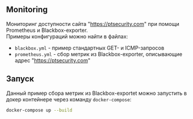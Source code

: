 ## Monitoring
Мониторинг доступности сайта "https://ptsecurity.com" при помощи Prometheus и Blackbox-exporter.  
Примеры конфигураций можно найти в файлах:
- `blackbox.yml` - пример стандартных GET- и ICMP-запросов
- `prometheus.yml` - сбор метрик из Blackbox-exporter, описывающие адрес "https://ptsecurity.com"

## Запуск
Данный пример сбора метрик из Blackbox-exportet можно запустить в докер контейнере через команду `docker-compose`:
```bash
docker-compose up --build
```